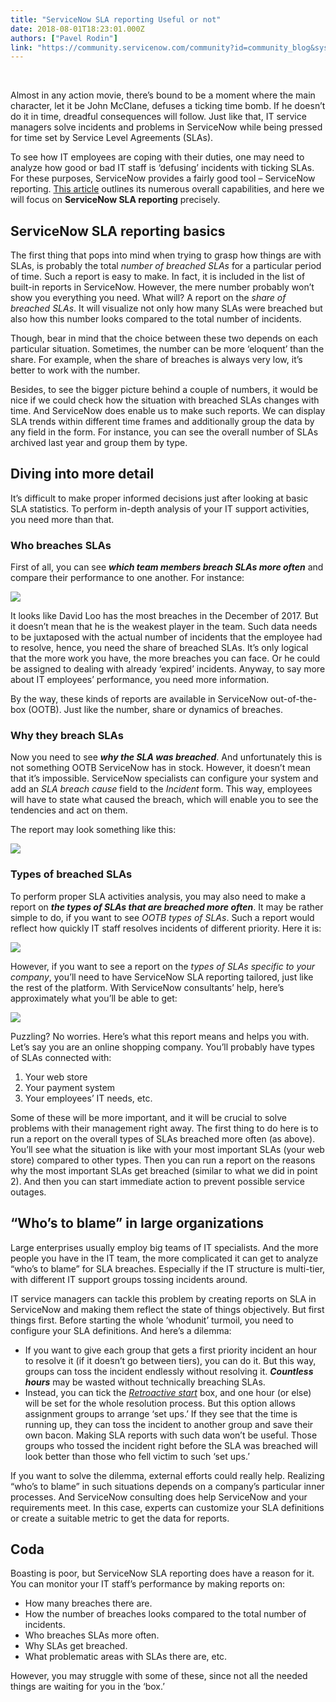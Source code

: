```yaml
---
title: "ServiceNow SLA reporting Useful or not"
date: 2018-08-01T18:23:01.000Z
authors: ["Pavel Rodin"]
link: "https://community.servicenow.com/community?id=community_blog&sys_id=6412b693dbe393005ed4a851ca9619e0"
---
```

<p> </p>
<p>Almost in any action movie, there’s bound to be a moment where the main character, let it be John McClane, defuses a ticking time bomb. If he doesn’t do it in time, dreadful consequences will follow. Just like that, IT service managers solve incidents and problems in ServiceNow while being pressed for time set by Service Level Agreements (SLAs).</p>
<p>To see how IT employees are coping with their duties, one may need to analyze how good or bad IT staff is ‘defusing’ incidents with ticking SLAs. For these purposes, ServiceNow provides a fairly good tool – ServiceNow reporting. <a href="https://www.scnsoft.com/blog/is-servicenow-reporting-good-enough" rel="nofollow">This article</a> outlines its numerous overall capabilities, and here we will focus on <strong>ServiceNow SLA reporting</strong> precisely.</p>
<h2>ServiceNow SLA reporting basics</h2>
<p>The first thing that pops into mind when trying to grasp how things are with SLAs, is probably the total <em>number of breached SLAs</em> for a particular period of time. Such a report is easy to make. In fact, it is included in the list of built-in reports in ServiceNow. However, the mere number probably won’t show you everything you need. What will? A report on the <em>share of breached SLAs</em>. It will visualize not only how many SLAs were breached but also how this number looks compared to the total number of incidents.</p>
<p>Though, bear in mind that the choice between these two depends on each particular situation. Sometimes, the number can be more ‘eloquent’ than the share. For example, when the share of breaches is always very low, it’s better to work with the number.</p>
<p>Besides, to see the bigger picture behind a couple of numbers, it would be nice if we could check how the situation with breached SLAs changes with time. And ServiceNow does enable us to make such reports. We can display SLA trends within different time frames and additionally group the data by any field in the form. For instance, you can see the overall number of SLAs archived last year and group them by type.</p>
<h2>Diving into more detail</h2>
<p>It’s difficult to make proper informed decisions just after looking at basic SLA statistics. To perform in-depth analysis of your IT support activities, you need more than that.</p>
<h3>Who breaches SLAs</h3>
<p>First of all, you can see <strong><em>which team members breach SLAs more often</em></strong> and compare their performance to one another. For instance:</p>
<p><em><img style="max-width: 100%; max-height: 480px;" src="f8d1fa53dbe393005ed4a851ca96199a.iix" /></em></p>
<p>It looks like David Loo has the most breaches in the December of 2017. But it doesn’t mean that he is the weakest player in the team. Such data needs to be juxtaposed with the actual number of incidents that the employee had to resolve, hence, you need the share of breached SLAs. It’s only logical that the more work you have, the more breaches you can face. Or he could be assigned to dealing with already ‘expired’ incidents. Anyway, to say more about IT employees’ performance, you need more information.</p>
<p>By the way, these kinds of reports are available in ServiceNow out-of-the-box (OOTB). Just like the number, share or dynamics of breaches.</p>
<h3>Why they breach SLAs</h3>
<p>Now you need to see <strong><em>why the SLA was breached</em></strong>. And unfortunately this is not something OOTB ServiceNow has in stock. However, it doesn’t mean that it’s impossible. ServiceNow specialists can configure your system and add an <em>SLA breach cause</em> field to the <em>Incident</em> form. This way, employees will have to state what caused the breach, which will enable you to see the tendencies and act on them.</p>
<p>The report may look something like this:</p>
<p><em><img style="max-width: 100%; max-height: 480px;" src="60e1be53dbe393005ed4a851ca96191e.iix" /></em></p>
<h3>Types of breached SLAs</h3>
<p>To perform proper SLA activities analysis, you may also need to make a report on <strong><em>the types of SLAs that are breached more often</em></strong>. It may be rather simple to do, if you want to see <em>OOTB types</em> <em>of SLAs</em>. Such a report would reflect how quickly IT staff resolves incidents of different priority. Here it is:</p>
<p><em><img style="max-width: 100%; max-height: 480px;" src="09f1b293dbe393005ed4a851ca961951.iix" /></em></p>
<p>However, if you want to see a report on the <em>types of SLAs specific to your</em> <em>company</em>, you’ll need to have ServiceNow SLA reporting tailored, just like the rest of the platform. With ServiceNow consultants’ help, here’s approximately what you’ll be able to get:</p>
<p><em><img style="max-width: 100%; max-height: 480px;" src="3002be53dbe393005ed4a851ca961938.iix" /></em></p>
<p>Puzzling? No worries. Here’s what this report means and helps you with. Let’s say you are an online shopping company. You’ll probably have types of SLAs connected with:</p>
<ol><li>Your web store</li><li>Your payment system</li><li>Your employees’ IT needs, etc.</li></ol>
<p>Some of these will be more important, and it will be crucial to solve problems with their management right away. The first thing to do here is to run a report on the overall types of SLAs breached more often (as above). You’ll see what the situation is like with your most important SLAs (your web store) compared to other types. Then you can run a report on the reasons why the most important SLAs get breached (similar to what we did in point 2). And then you can start immediate action to prevent possible service outages.</p>
<h2>“Who’s to blame” in large organizations</h2>
<p>Large enterprises usually employ big teams of IT specialists. And the more people you have in the IT team, the more complicated it can get to analyze “who’s to blame” for SLA breaches. Especially if the IT structure is multi-tier, with different IT support groups tossing incidents around.</p>
<p>IT service managers can tackle this problem by creating reports on SLA in ServiceNow and making them reflect the state of things objectively. But first things first. Before starting the whole ‘whodunit’ turmoil, you need to configure your SLA definitions. And here’s a dilemma:</p>
<ul><li>If you want to give each group that gets a first priority incident an hour to resolve it (if it doesn’t go between tiers), you can do it. But this way, groups can toss the incident endlessly without resolving it. <strong><em>Countless hours</em></strong> may be wasted without technically breaching SLAs.</li><li>Instead, you can tick the <a href="https://docs.servicenow.com/bundle/jakarta-it-service-management/page/product/service-level-management/task/t_UseSLARetroactiveStartAndPause.html" rel="nofollow"><em>Retroactive start</em></a> box, and one hour (or else) will be set for the whole resolution process. But this option allows assignment groups to arrange ‘set ups.’ If they see that the time is running up, they can toss the incident to another group and save their own bacon. Making SLA reports with such data won’t be useful. Those groups who tossed the incident right before the SLA was breached will look better than those who fell victim to such ‘set ups.’</li></ul>
<p>If you want to solve the dilemma, external efforts could really help. Realizing “who’s to blame” in such situations depends on a company’s particular inner processes. And ServiceNow consulting does help ServiceNow and your requirements meet. In this case, experts can customize your SLA definitions or create a suitable metric to get the data for reports.</p>
<h2>Coda</h2>
<p>Boasting is poor, but ServiceNow SLA reporting does have a reason for it. You can monitor your IT staff’s performance by making reports on:</p>
<ul><li>How many breaches there are.</li><li>How the number of breaches looks compared to the total number of incidents.</li><li>Who breaches SLAs more often.</li><li>Why SLAs get breached.</li><li>What problematic areas with SLAs there are, etc.</li></ul>
<p>However, you may struggle with some of these, since not all the needed things are waiting for you in the ‘box.’</p>
